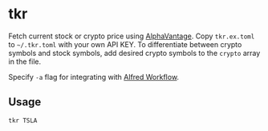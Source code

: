 # tkr

Fetch current stock or crypto price using [AlphaVantage](https://www.alphavantage.co).
Copy `tkr.ex.toml` to `~/.tkr.toml` with your own API KEY.  To differentiate between
crypto symbols and stock symbols, add desired crypto symbols to the `crypto` array in the file.

Specify `-a` flag for integrating with [Alfred Workflow](https://www.alfredapp.com/workflows/).

## Usage

```
tkr TSLA
```

